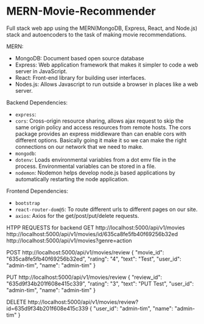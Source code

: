# MERN-Movie-Recommender
Full stack web app using the MERN(MongoDB, Express, React, and Node.js) stack and autoencoders to the task of making movie recommendations.

MERN:
<ul>
	<li>MongoDB: Document based open source database</li>
	<li>Express: Web application framework that makes it simpler to code a web server in JavaScript.</li>
	<li>React: Front-end library for building user interfaces.</li>
	<li>Nodes.js: Allows Javascript to run outside a browser in places like a web server.</li>
</ul>

Backend Dependencies:
<ul>
	<li><code>express</code>: </li>
	<li><code>cors</code>: Cross-origin resource sharing, allows ajax request to skip the same origin policy and access resources from remote hosts. The cors package provides an express middleware than can enable cors with different options. Basically going it make it so we can make the right connections on our network that we need to make.</li>
	<li><code>mongodb</code>: </li>
	<li><code>dotenv</code>: Loads environmental variables from a dot emv file in the process. Environmental variables can be stored in a file.</li>
	<li><code>nodemon</code>: Nodemon helps develop node.js based applications by automatically restarting the node application.</li>
</ul>

Frontend Dependencies: <code></code>
<ul>
	<li><code>bootstrap</code></li>
	<li><code>react-router-dom@5</code>: To route different urls to different pages on our site.</li>
	<li><code>axios</code>: Axios for the get/post/put/delete requests.</li>
</ul>


HTPP REQUESTS for backend
GET
http://localhost:5000/api/v1/movies
http://localhost:5000/api/v1/movies/id/635ca8fe5fb40f69256b32ed
http://localhost:5000/api/v1/movies?genre=action

POST
http://localhost:5000/api/v1/movies/review
{
	"movie_id": "635ca8fe5fb40f69256b32ed",
	"rating": "4",
	"text": "Test",
	"user_id": "admin-tim",
	"name": "admin-tim"
}

PUT
http://localhost:5000/api/v1/movies/review
{
	"review_id": "635d9f34b201f608e415c339",
	"rating": "3",
	"text": "PUT Test",
	"user_id": "admin-tim",
	"name": "admin-tim"
}

DELETE
http://localhost:5000/api/v1/movies/review?id=635d9f34b201f608e415c339
{
	"user_id": "admin-tim",
	"name": "admin-tim"
}

